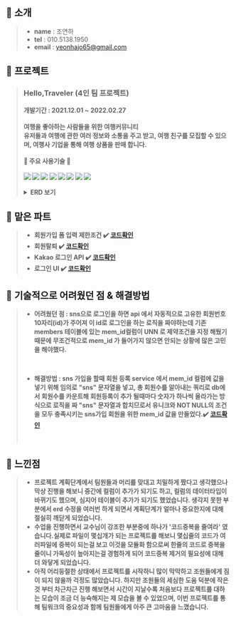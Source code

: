 
 ## :pushpin: 소개
>+ <b>name</b> : 조연하
>+ <b>tel</b> : 010.5138.1950
>+ <b>email</b> : <yeonhajo65@gmail.com>


 ## :pushpin: 프로젝트 
> ### <b>Hello,Traveler<b> (4인 팀 프로젝트)<br>
>개발기간 : 2021.12.01 ~ 2022.02.27 <br>
><br>
> 여행을 좋아하는 사람들을 위한 여행커뮤니티<br>
> 유저들과 여행에 관한 여러 정보와 소통을 주고 받고, 여행 친구를 모집할 수 있으며, 여행사 기업을 통해 여행 상품을 판매 합니다.<br>
> <br>
>:punch: <b>주요 사용기술</b> :punch:<br>
><br>
><img src="https://img.shields.io/badge/java8-007396?style=for-the-badge&logo=java&logoColor=white"></a>
><img src="https://img.shields.io/badge/html5-E34F26?style=for-the-badge&logo=html5&logoColor=white"></a>
><img src="https://img.shields.io/badge/javascript-F7DF1E?style=for-the-badge&logo=javascript&logoColor=black"></a>
><img src="https://img.shields.io/badge/css-1572B6?style=for-the-badge&logo=css3&logoColor=white"></a>
><img src="https://img.shields.io/badge/spring-6DB33F?style=for-the-badge&logo=spring&logoColor=white"></a>
><img src="https://img.shields.io/badge/JSON-000000?style=for-the-badge&logo=JSON&logoColor=white"></a>
><img src="https://img.shields.io/badge/Oracle-F80000?style=for-the-badge&logo=Oracle&logoColor=white"></a>
><img src="https://img.shields.io/badge/jQuery-0769AD?style=for-the-badge&logo=jQuery&logoColor=white"></a>
><br>
><details>
><summary>ERD 보기</summary>
><img width="100%" src="https://user-images.githubusercontent.com/86191913/161224756-37aaf2e2-b97f-4be4-b4c9-75d3b97a9b32.jpeg"/>
>
></details>

## :pushpin: 맡은 파트
>
>+ 회원가입 폼 입력 제한조건 :heavy_check_mark: [코드확인](https://github.com/YHDA0605/Portfolio/blob/604d63884ef6e3312068a31fe026e144644c1a9c/src/main/webapp/resources/js/regist.js#L83)
>+ 회원탈퇴 :heavy_check_mark: [코드확인](https://github.com/YHDA0605/Portfolio/blob/9dc1823fb54c116b299e9556d76acb2863367934/src/main/java/com/teamHT/helloTraveler/HomeController.java#L256)
>+ Kakao 로그인 API  :heavy_check_mark: [코드확인](https://github.com/YHDA0605/Portfolio/blob/68cb76ff3250b539c1f522f3594d4ad9b99d9fb8/src/main/java/com/teamHT/helloTraveler/KakaoController.java#L1)
>+ 로그인 UI :heavy_check_mark: [코드확인](https://github.com/YeonHaJo/Portfolio/blob/b049f2dcdc5af9dfd937d24561edfedf8c5720af/src/main/webapp/WEB-INF/views/regist/registNormal.jsp#L1)

## :pushpin: 기술적으로 어려웠던 점 & 해결방법
>+ 어려웠던 점 : sns으로 로그인을 하면 api 에서 자동적으로 고유한 회원번호10자리(id)가 주어져 이 id로 로그인을 하는 로직을 짜야하는데  기존 members 테이블에 있는 mem_id컬럼이 UNN 로 제약조건을 지정 해뒀기 때문에 무조건적으로 mem_id 가 들어가지 않으면 안되는 상황에 많은 고민을 해야했다.
><br>
>
>+ 해결방법 : sns 가입을 할때 회원 등록 service 에서 mem_id 컬럼에 값을 넣기 위해 임의로 "sns" 문자열을 넣고, 총 회원수를 알아내는 쿼리로 db에서 회원수를 카운트해 회원등록이 추가 될때마다 숫자가 하나씩 올라가는 방식으로 로직을 짜 "sns" 문자열과 합치므로서 유니크와 NOT NULL의 조건을 모두 충족시키는 sns가입 회원을 위한 mem_id 값을 만들었다.:heavy_check_mark: [코드확인](https://github.com/YeonHaJo/Portfolio/blob/eaf132348b76a228b2e30e9a81c704cf130c22f1/src/main/java/com/teamHT/helloTraveler/Svc/MembersServiceImpl.java#L229)
><br>
## :pushpin: 느낀점
>+ 프로젝트 계획단계에서 팀원들과 머리를 맞대고 치밀하게 짰다고 생각했으나 막상 진행을 해보니 중간에 컬럼이 추가가 되기도 하고, 컬럼의 데이터타입이 바뀌기도 했으며, 심지어 테이블이 추가가 되기도 했었습니다. 생각지 못한 부분에서 erd 수정을 여러번 하게 되면서 계획단계가 얼마나 중요한지에 대해 절실히 깨닫게 되었습니다.
>+ 수업을 진행하면서 교수님이 강조한 부분중에 하나가 '코드중복을 줄여라' 였습니다.실제로 파일이 몇십개가 되는 프로젝트를 해보니 몇십줄의 코드가 여러파일에 중복이 되는걸 보고 이것을 모듈화 함으로써 한줄의 코드로 중복을 줄이니 가독성이 높아지는걸 경험하게 되어 코드중복 제거의 필요성에 대해 더 와닿게 되었습니다.
>+ 아직 어리둥절한 상태에서 프로젝트를 시작하니 많이 막막하고 조원들에게 짐이 되지 않을까 걱정도 많았습니다. 하지만 조원들의 세심한 도움 덕분에 작은 것 부터 차근차근 진행 해보면서 시간이 지날수록 처음보다 프로젝트를 대하는 모습이 조금 더 능숙해지는 제 모습을 볼 수 있었으며, 이번 프로젝트를 통해 팀워크의 중요성과 함께 팀원들에게 아주 큰 고마움을 느꼈습니다.

